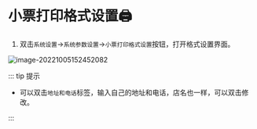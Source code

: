 # 小票打印格式设置:printer:

1. 双击`系统设置`->`系统参数设置`->`小票打印格式设置`按钮，打开格式设置界面。

![image-20221005152452082](https://vuepressdocs.oss-cn-hangzhou.aliyuncs.com/docsimages/202210051524194.png)

::: tip 提示

* 可以双击`地址和电话`标签，输入自己的地址和电话，店名也一样，可以双击修改。

:::